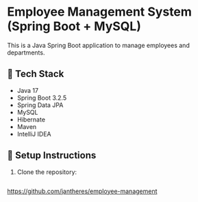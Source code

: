 # Employee Management System (Spring Boot + MySQL)

This is a Java Spring Boot application to manage employees and departments.

## 🔧 Tech Stack
- Java 17
- Spring Boot 3.2.5
- Spring Data JPA
- MySQL
- Hibernate
- Maven
- IntelliJ IDEA

## 🚀 Setup Instructions
1. Clone the repository:
   ```bash
 https://github.com/jantheres/employee-management
